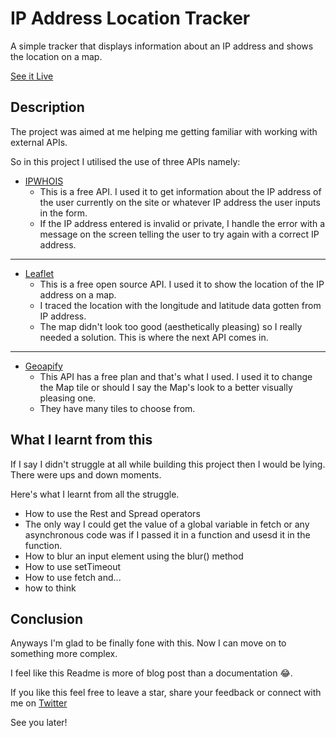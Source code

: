 # IP Address Location Tracker

A simple tracker that displays information about an IP address and shows the location on a map.

[See it Live](https://ebukathedev.github.io/IP-Address-Location-Tracker-/)

## Description

The project was aimed at me helping me getting familiar with working with external APIs. 

So in this project I utilised the use of three APIs namely:
- [IPWHOIS](https://ipwhois.io/)
  - This is a free API. I used it to get information about the IP address of the user currently on the site or whatever IP address the user inputs in the form.
  - If the IP address entered is invalid or private, I handle the error with a message on the screen telling the user to try again with a correct IP address.

---

- [Leaflet](https://leafletjs.com/reference.html#map-example)
  - This is a free open source API. I used it to show the location of the IP address on a map. 
  - I traced the location with the longitude and latitude data gotten from IP address.
  - The map didn't look too good (aesthetically pleasing) so I really needed a solution. This is where the next API comes in.
 
---
- [Geoapify](https://apidocs.geoapify.com/docs/maps/map-tiles/#about)
  - This API has a free plan and that's what I used. I used it to change the Map tile or should I say the Map's look to a better visually pleasing one.
  - They have many tiles to choose from.
 
## What I learnt from this
If I say I didn't struggle at all while building this project then I would be lying. There were ups and down moments. 

Here's what I learnt from all the struggle.

- How to use the Rest and Spread operators
- The only way I could get the value of a global variable in fetch or any asynchronous code was if I passed it in a function and usesd it in the function.
- How to blur an input element using the blur() method
- How to use setTimeout 
- How to use fetch and...
- how to think

## Conclusion
Anyways I'm glad to be finally fone with this. Now I can move on to something more complex.

I feel like this Readme is more of blog post than a documentation 😂. 

If you like this feel free to leave a star, share your feedback or connect with me on [Twitter](https://twitter.com/ebukathedev?t=9esioKBcEJ6uwSlUmuw_5A&s=09)

See you later!
